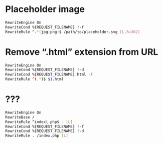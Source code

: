 # Placeholder image
```sh
RewriteEngine On
RewriteCond %{REQUEST_FILENAME} !-f
RewriteRule ^.*(jpg|png)$ /path/to/placeholder.svg [L,R=302]
```

# Remove “.html” extension from URL
```sh
RewriteEngine On
RewriteCond %{REQUEST_FILENAME} !-d
RewriteCond %{REQUEST_FILENAME}.html -f
RewriteRule ^(.*)$ $1.html
```

# ???
```sh
RewriteEngine On
RewriteBase /
RewriteRule ^index\.php$ - [L]
RewriteCond %{REQUEST_FILENAME} !-f
RewriteCond %{REQUEST_FILENAME} !-d
RewriteRule . /index.php [L]
```
